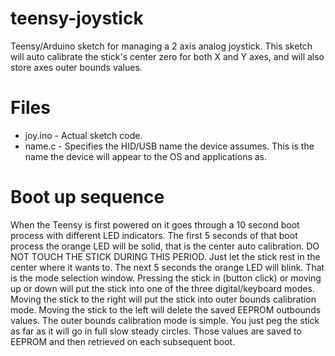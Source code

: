 
# teensy-joystick

Teensy/Arduino sketch for managing a 2 axis analog joystick. This sketch will auto calibrate the stick's center zero for both X and Y axes, and will also store axes outer bounds values.


# Files

 - joy.ino - Actual sketch code.
 - name.c - Specifies the HID/USB name the device assumes. This is the name the device will appear to the OS and applications as.

# Boot up sequence

When the Teensy is first powered on it goes through a 10 second boot process with different LED indicators. The first 5 seconds of that boot process the orange LED will be solid, that is the center auto calibration. DO NOT TOUCH THE STICK DURING THIS PERIOD. Just let the stick rest in the center where it wants to. The next 5 seconds the orange LED will blink. That is the mode selection window. Pressing the stick in (button click) or moving up or down will put the stick into one of the three digital/keyboard modes. Moving the stick to the right will put the stick into outer bounds calibration mode. Moving the stick to the left will delete the saved EEPROM outbounds values. The outer bounds calibration mode is simple. You just peg the stick as far as it will go in full slow steady circles. Those values are saved to EEPROM and then retrieved on each subsequent boot.
